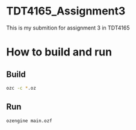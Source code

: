 # TDT4165_Assignment3
This is my submition for assignment 3 in TDT4165  

# How to build and run

## Build
```bash
ozc -c *.oz
```

## Run
```bash
ozengine main.ozf
```

